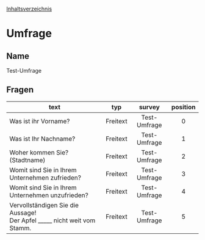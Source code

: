 [Inhaltsverzeichnis](README.md)
# Umfrage
## Name
Test-Umfrage

## Fragen

| text | typ | survey | position |
| --- | :---: | :---: | :---: |
| Was ist ihr Vorname? | Freitext | Test-Umfrage | 0 |
| Was ist Ihr Nachname? | Freitext | Test-Umfrage | 1 |
| Woher kommen Sie? (Stadtname) | Freitext | Test-Umfrage | 2 |
| Womit sind Sie in Ihrem Unternehmen zufrieden? | Freitext | Test-Umfrage | 3 |
| Womit sind Sie in Ihrem Unternehmen unzufrieden? | Freitext | Test-Umfrage | 4 |
| Vervollständigen Sie die Aussage! <br /> Der Apfel _____ nicht weit vom Stamm. | Freitext | Test-Umfrage | 5 |
